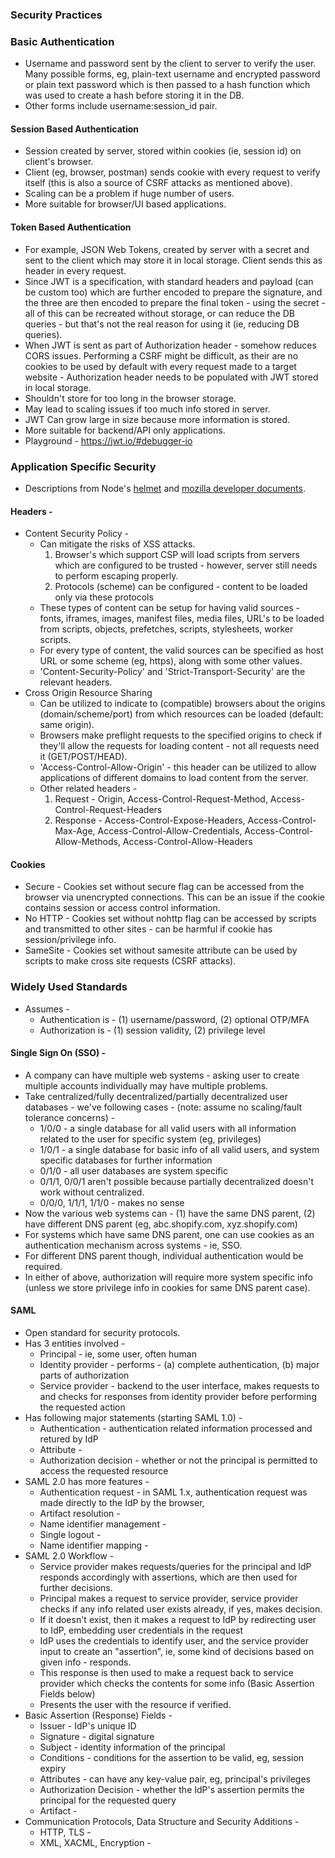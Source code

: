 ### Security Practices

### Basic Authentication
  * Username and password sent by the client to server to verify the user. Many possible forms, eg, plain-text username and encrypted password or plain text
    password which is then passed to a hash function which was used to create a hash before storing it in the DB.
  * Other forms include username:session\_id pair.

#### Session Based Authentication
  * Session created by server, stored within cookies (ie, session id) on client's browser.
  * Client (eg, browser, postman) sends cookie with every request to verify itself (this is also a source of CSRF attacks as mentioned above).
  * Scaling can be a problem if huge number of users.
  * More suitable for browser/UI based applications.

#### Token Based Authentication
  * For example, JSON Web Tokens, created by server with a secret and sent to the client which may store it in local storage. Client sends this as header in every
    request.
  * Since JWT is a specification, with standard headers and payload (can be custom too) which are further encoded to prepare the signature, and the three
    are then encoded to prepare the final token - using the secret - all of this can be recreated without storage, or can reduce the DB queries - but that's not
    the real reason for using it (ie, reducing DB queries).
  * When JWT is sent as part of Authorization header - somehow reduces CORS issues. Performing a CSRF might be difficult, as their are no cookies to be used by
    default with every request made to a target website - Authorization header needs to be populated with JWT stored in local storage.
  * Shouldn't store for too long in the browser storage.
  * May lead to scaling issues if too much info stored in server.
  * JWT Can grow large in size because more information is stored.
  * More suitable for backend/API only applications.
  * Playground - https://jwt.io/#debugger-io

### Application Specific Security
  * Descriptions from Node's [helmet](https://github.com/helmetjs/helmet) and [mozilla developer documents](https://developer.mozilla.org/en-US/docs/Web/HTTP).

#### Headers -
  * Content Security Policy -
    - Can mitigate the risks of XSS attacks.
      1. Browser's which support CSP will load scripts from servers which are configured to be trusted - however, server still needs to perform escaping properly.
      2. Protocols (scheme) can be configured - content to be loaded only via these protocols
    - These types of content can be setup for having valid sources - fonts, iframes, images, manifest files, media files, URL's to be loaded from scripts,
      objects, prefetches, scripts, stylesheets, worker scripts.
    - For every type of content, the valid sources can be specified as host URL or some scheme (eg, https), along with some other values.
    - 'Content-Security-Policy' and 'Strict-Transport-Security' are the relevant headers.
  * Cross Origin Resource Sharing
    - Can be utilized to indicate to (compatible) browsers about the origins (domain/scheme/port) from which resources can be loaded (default: same origin).
    - Browsers make preflight requests to the specified origins to check if they'll allow the requests for loading content - not all requests need it (GET/POST/HEAD).
    - 'Access-Control-Allow-Origin' - this header can be utilized to allow applications of different domains to load content from the server.
    - Other related headers -
      1. Request - Origin, Access-Control-Request-Method, Access-Control-Request-Headers
      2. Response - Access-Control-Expose-Headers, Access-Control-Max-Age, Access-Control-Allow-Credentials, Access-Control-Allow-Methods, Access-Control-Allow-Headers

#### Cookies
  * Secure - Cookies set without secure flag can be accessed from the browser via unencrypted connections. This can be an issue if the cookie contains
    session or access control information.
  * No HTTP - Cookies set without nohttp flag can be accessed by scripts and transmitted to other sites - can be harmful if cookie has session/privilege info.
  * SameSite - Cookies set without samesite attribute can be used by scripts to make cross site requests (CSRF attacks).

### Widely Used Standards
  * Assumes -
    - Authentication is - (1) username/password, (2) optional OTP/MFA
    - Authorization is - (1) session validity, (2) privilege level

#### Single Sign On (SSO) - 
  * A company can have multiple web systems - asking user to create multiple accounts individually may have multiple problems.
  * Take centralized/fully decentralized/partially decentralized user databases - we've following cases - (note: assume no scaling/fault tolerance concerns) -
    - 1/0/0 - a single database for all valid users with all information related to the user for specific system (eg, privileges)
    - 1/0/1 - a single database for basic info of all valid users, and system specific databases for further information
    - 0/1/0 - all user databases are system specific
    - 0/1/1, 0/0/1 aren't possible because partially decentralized doesn't work without centralized.
    - 0/0/0, 1/1/1, 1/1/0 - makes no sense
  * Now the various web systems can - (1) have the same DNS parent, (2) have different DNS parent (eg, abc.shopify.com, xyz.shopify.com)
  * For systems which have same DNS parent, one can use cookies as an authentication mechanism across systems - ie, SSO.
  * For different DNS parent though, individual authentication would be required.
  * In either of above, authorization will require more system specific info (unless we store privilege info in cookies for same DNS parent case).

#### SAML
  * Open standard for security protocols.
  * Has 3 entities involved -
    - Principal - ie, some user, often human
    - Identity provider - performs - (a) complete authentication, (b) major parts of authorization
    - Service provider - backend to the user interface, makes requests to and checks for responses from identity provider before performing the requested action
  * Has following major statements (starting SAML 1.0) -
    - Authentication - authentication related information processed and retured by IdP
    - Attribute - 
    - Authorization decision - whether or not the principal is permitted to access the requested resource
  * SAML 2.0 has more features -
    - Authentication request - in SAML 1.x, authentication request was made directly to the IdP by the browser, 
    - Artifact resolution -
    - Name identifier management -
    - Single logout -
    - Name identifier mapping -
  * SAML 2.0 Workflow -
    - Service provider makes requests/queries for the principal and IdP responds accordingly with assertions, which are then used for further decisions.
    - Principal makes a request to service provider, service provider checks if any info related user exists already, if yes, makes decision.
    - If it doesn't exist, then it makes a request to IdP by redirecting user to IdP, embedding user credentials in the request
    - IdP uses the credentials to identify user, and the service provider input to create an "assertion", ie, some kind of decisions based on given info - responds.
    - This response is then used to make a request back to service provider which checks the contents for some info (Basic Assertion Fields below)
    - Presents the user with the resource if verified.
  * Basic Assertion (Response) Fields -
    - Issuer - IdP's unique ID
    - Signature - digital signature
    - Subject - identity information of the principal
    - Conditions - conditions for the assertion to be valid, eg, session expiry
    - Attributes - can have any key-value pair, eg, principal's privileges
    - Authorization Decision - whether the IdP's assertion permits the principal for the requested query
    - Artifact -
  * Communication Protocols, Data Structure and Security Additions -
    - HTTP, TLS -
    - XML, XACML, Encryption -
